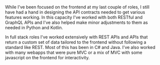 While I've been focused on the frontend at my last couple of roles, I still have had a hand in designing the API contracts needed to get various features working. In this capacity I've worked with both RESTful and GraphQL APIs and I've also helped make minor adjustments to them as needed in Python and Kotlin.

In full stack roles I've worked extensively with REST APIs and APIs that return a custom set of data tailored to the frontend without following a standard like REST. Most of this has been in C# and Java. I've also worked with many webapps that were pure MVC or a mix of MVC with some javascript on the frontend for interactivity.
